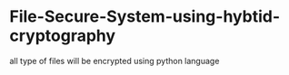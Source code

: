 # File-Secure-System-using-hybtid-cryptography
all type of files will be encrypted using python language
